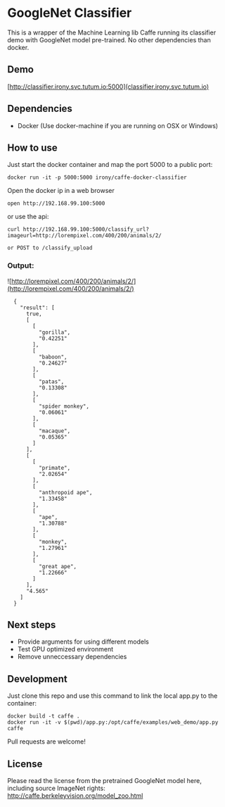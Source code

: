 GoogleNet Classifier
=======================

This is a wrapper of the Machine Learning lib Caffe running its classifier demo with GoogleNet model pre-trained. No other dependencies than docker.

## Demo

[http://classifier.irony.svc.tutum.io:5000](classifier.irony.svc.tutum.io)


## Dependencies

 - Docker (Use docker-machine if you are running on OSX or Windows)

## How to use

Just start the docker container and map the port 5000 to a public port:

    docker run -it -p 5000:5000 irony/caffe-docker-classifier

Open the docker ip in a web browser

    open http://192.168.99.100:5000

or use the api:

    curl http://192.168.99.100:5000/classify_url?imageurl=http://lorempixel.com/400/200/animals/2/

    or POST to /classify_upload

### Output:

  ![http://lorempixel.com/400/200/animals/2/](http://lorempixel.com/400/200/animals/2/)


      {
        "result": [
          true,
          [
            [
              "gorilla",
              "0.42251"
            ],
            [
              "baboon",
              "0.24627"
            ],
            [
              "patas",
              "0.13308"
            ],
            [
              "spider monkey",
              "0.06061"
            ],
            [
              "macaque",
              "0.05365"
            ]
          ],
          [
            [
              "primate",
              "2.02654"
            ],
            [
              "anthropoid ape",
              "1.33458"
            ],
            [
              "ape",
              "1.30788"
            ],
            [
              "monkey",
              "1.27961"
            ],
            [
              "great ape",
              "1.22666"
            ]
          ],
          "4.565"
        ]
      }


## Next steps

- Provide arguments for using different models
- Test GPU optimized environment
- Remove unneccessary dependencies

## Development

Just clone this repo and use this command to link the local app.py to the container:

    docker build -t caffe .
    docker run -it -v $(pwd)/app.py:/opt/caffe/examples/web_demo/app.py caffe

Pull requests are welcome!

## License

Please read the license from the pretrained GoogleNet model here, including source ImageNet rights:
http://caffe.berkeleyvision.org/model_zoo.html
